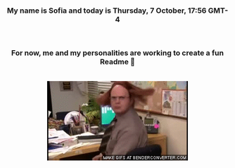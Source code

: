 


<div align="center">
<h3 >My name is Sofia and today is Thursday, 7 October, 17:56 GMT-4</h3><br>
<h3 >For now, me and my personalities are working to create a fun Readme 👋
</h3><br>
<img src='img/dwight.gif' alt='working...'/>
</div>

